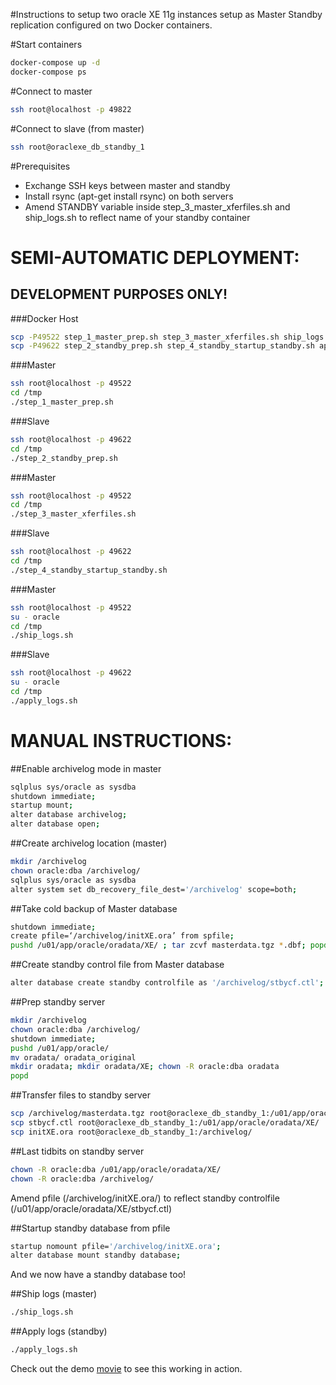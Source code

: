 #Instructions to setup two oracle XE 11g instances setup as Master Standby replication configured on two Docker containers.


#Start containers
```sh
docker-compose up -d
docker-compose ps
```

#Connect to master
```sh
ssh root@localhost -p 49822
```

#Connect to slave (from master)
```sh
ssh root@oraclexe_db_standby_1
```

#Prerequisites
- Exchange SSH keys between master and standby
- Install rsync (apt-get install rsync) on both servers
- Amend STANDBY variable inside step_3_master_xferfiles.sh and ship_logs.sh to reflect name of your standby container

# SEMI-AUTOMATIC DEPLOYMENT:
## DEVELOPMENT PURPOSES ONLY!
###Docker Host
```sh
scp -P49522 step_1_master_prep.sh step_3_master_xferfiles.sh ship_logs.sh switch_log.sql root@localhost:/tmp
scp -P49622 step_2_standby_prep.sh step_4_standby_startup_standby.sh apply_logs.sh root@localhost:/tmp
```

###Master
```sh
ssh root@localhost -p 49522
cd /tmp
./step_1_master_prep.sh
```

###Slave
```sh
ssh root@localhost -p 49622
cd /tmp
./step_2_standby_prep.sh
```

###Master
```sh
ssh root@localhost -p 49522
cd /tmp
./step_3_master_xferfiles.sh
```

###Slave
```sh
ssh root@localhost -p 49622
cd /tmp
./step_4_standby_startup_standby.sh
```

###Master
```sh
ssh root@localhost -p 49522
su - oracle
cd /tmp
./ship_logs.sh
```

###Slave
```sh
ssh root@localhost -p 49622
su - oracle
cd /tmp
./apply_logs.sh
```

# MANUAL INSTRUCTIONS:

##Enable archivelog mode in master
```sh
sqlplus sys/oracle as sysdba
shutdown immediate;
startup mount;
alter database archivelog;
alter database open;
```

##Create archivelog location (master)
```sh
mkdir /archivelog
chown oracle:dba /archivelog/
sqlplus sys/oracle as sysdba
alter system set db_recovery_file_dest='/archivelog' scope=both;
```

##Take cold backup of Master database
```sh
shutdown immediate;
create pfile=‘/archivelog/initXE.ora’ from spfile;
pushd /u01/app/oracle/oradata/XE/ ; tar zcvf masterdata.tgz *.dbf; popd
```

##Create standby control file from Master database
```sh
alter database create standby controlfile as '/archivelog/stbycf.ctl';
```

##Prep standby server
```sh
mkdir /archivelog
chown oracle:dba /archivelog/
shutdown immediate;
pushd /u01/app/oracle/
mv oradata/ oradata_original
mkdir oradata; mkdir oradata/XE; chown -R oracle:dba oradata
popd
```

##Transfer files to standby server
```sh
scp /archivelog/masterdata.tgz root@oraclexe_db_standby_1:/u01/app/oracle/oradata/XE/
scp stbycf.ctl root@oraclexe_db_standby_1:/u01/app/oracle/oradata/XE/
scp initXE.ora root@oraclexe_db_standby_1:/archivelog/
```

##Last tidbits on standby server
```sh
chown -R oracle:dba /u01/app/oracle/oradata/XE/
chown -R oracle:dba /archivelog/
```
Amend pfile (/archivelog/initXE.ora/) to reflect standby controlfile (/u01/app/oracle/oradata/XE/stbycf.ctl)

##Startup standby database from pfile
```sh
startup nomount pfile='/archivelog/initXE.ora';
alter database mount standby database;
```

And we now have a standby database too!


##Ship logs (master)
```sh
./ship_logs.sh
```

##Apply logs (standby)
```sh
./apply_logs.sh
```

Check out the demo [movie](https://vimeo.com/156291617) to see this working in action.
